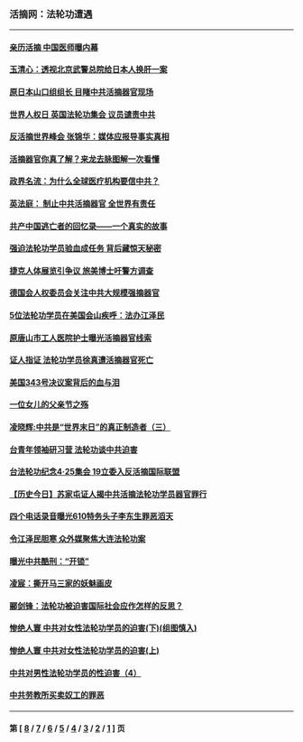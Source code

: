 ### 活摘网：法轮功遭遇
---
#### [亲历活摘 中国医师曝内幕](../../pages/nf5881/n14040389.md?08040430) 
#### [玉清心：透视北京武警总院给日本人换肝一案](../../pages/nf5881/n13771978.md?08040430) 
#### [原日本山口组组长 目睹中共活摘器官现场](../../pages/nf5881/n13767360.md?08040430) 
#### [世界人权日 英国法轮功集会 议员谴责中共](../../pages/nf5881/n13431763.md?08040430) 
#### [反活摘世界峰会 张锦华：媒体应报导事实真相](../../pages/nf5881/n13278502.md?08040430) 
#### [活摘器官你真了解？来龙去脉图解一次看懂](../../pages/nf5881/n13013820.md?08040430) 
#### [政界名流：为什么全球医疗机构要信中共？](../../pages/nf5881/n11945479.md?08040430) 
#### [英法庭： 制止中共活摘器官 全世界有责任](../../pages/nf5881/n11330691.md?08040430) 
#### [共产中国逃亡者的回忆录——一个真实的故事](../../pages/nf5881/n10918649.md?08040430) 
#### [强迫法轮功学员验血成任务 背后藏惊天秘密](../../pages/nf5881/n4252384.md?08040430) 
#### [捷克人体展览引争议 旅美博士吁警方调查](../../pages/nf5881/n9429187.md?08040430) 
#### [德国会人权委员会关注中共大规模强摘器官](../../pages/nf5881/n8418950.md?08040430) 
#### [5位法轮功学员在美国会山疾呼：法办江泽民](../../pages/nf5881/n8101519.md?08040430) 
#### [原唐山市工人医院护士曝光活摘器官线索](../../pages/nf5881/n8076384.md?08040430) 
#### [证人指证 法轮功学员徐真遭活摘器官死亡](../../pages/nf5881/n8042467.md?08040430) 
#### [美国343号决议案背后的血与泪](../../pages/nf5881/n8020684.md?08040430) 
#### [一位女儿的父亲节之殇](../../pages/nf5881/n8014122.md?08040430) 
#### [凌晓辉:中共是“世界末日”的真正制造者（三）](../../pages/nf5881/n4210333.md?08040430) 
#### [台青年领袖研习营 法轮功谈中共迫害](../../pages/nf5881/n4141857.md?08040430) 
#### [台法轮功纪念4‧25集会 19立委入反活摘国际联盟](../../pages/nf5881/n4141821.md?08040430) 
#### [【历史今日】苏家屯证人揭中共活摘法轮功学员器官罪行](../../pages/nf5881/n4135912.md?08040430) 
#### [四个电话录音曝光610特务头子李东生罪恶滔天](../../pages/nf5881/n4040060.md?08040430) 
#### [令江泽民胆寒 众外媒聚焦大连法轮功案](../../pages/nf5881/n3932671.md?08040430) 
#### [曝光中共酷刑：“开锁”](../../pages/nf5881/n3889373.md?08040430) 
#### [凌宸：撕开马三家的妖魅画皮](../../pages/nf5881/n3849369.md?08040430) 
#### [郦剑锋：法轮功被迫害国际社会应作怎样的反思？](../../pages/nf5881/n3824560.md?08040430) 
#### [惨绝人寰 中共对女性法轮功学员的迫害(下)(组图慎入)](../../pages/nf5881/n3816285.md?08040430) 
#### [惨绝人寰 中共对女性法轮功学员的迫害(上)](../../pages/nf5881/n3815374.md?08040430) 
#### [中共对男性法轮功学员的性迫害（4）](../../pages/nf5881/n3769144.md?08040430) 
#### [中共劳教所买卖奴工的罪恶](../../pages/nf5881/n3769378.md?08040430) 

---
#### 第 [ [8](./8.md?08040430) / [7](./7.md?08040430) / [6](./6.md?08040430) / [5](./5.md?08040430) / [4](./4.md?08040430) / [3](./3.md?08040430) / [2](./2.md?08040430) / [1](./1.md?08040430) ] 页
